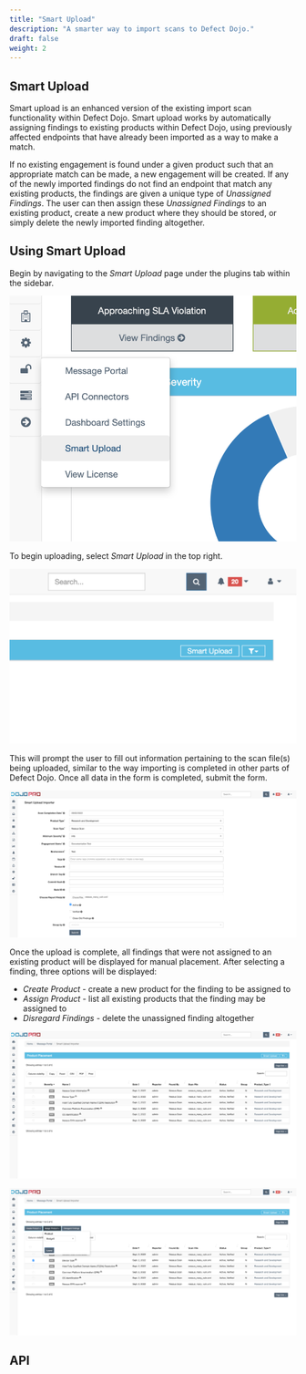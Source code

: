 ```yaml
---
title: "Smart Upload"
description: "A smarter way to import scans to Defect Dojo."
draft: false
weight: 2
---
```


## Smart Upload

Smart upload is an enhanced version of the existing import scan functionality within Defect Dojo. Smart upload works by automatically assigning findings to existing products within Defect Dojo, using previously affected endpoints that have already been imported as a way to make a match.

If no existing engagement is found under a given product such that an appropriate match can be made, a new engagement will be created. If any of the newly imported findings do not find an endpoint that match any existing products, the findings are given a unique type of _Unassigned Findings_. The user can then assign these _Unassigned Findings_ to an existing product, create a new product where they should be stored, or simply delete the newly imported finding altogether. 

## Using Smart Upload

Begin by navigating to the _Smart Upload_ page under the plugins tab within the sidebar.

![Accessing Smart Upload](images/nav-su.png)

To begin uploading, select _Smart Upload_ in the top right.

![Start Smart Upload](images/su-upload.png)

This will prompt the user to fill out information pertaining to the scan file(s) being uploaded, similar to the way importing is completed in other parts of Defect Dojo. Once all data in the form is completed, submit the form.

![Import Findings](images/su-import.png)

Once the upload is complete, all findings that were not assigned to an existing product will be displayed for manual placement. After selecting a finding, three options will be displayed:

- _Create Product_ - create a new product for the finding to be assigned to
- _Assign Product_ - list all existing products that the finding may be assigned to
- _Disregard Findings_ - delete the unassigned finding altogether

![Product Placement](images/su-placement.png)

![Manually Assign Finding](images/su-assign.png)

## API